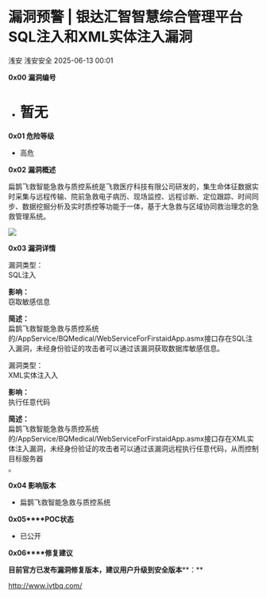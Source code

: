 #  漏洞预警 | 银达汇智智慧综合管理平台SQL注入和XML实体注入漏洞  
浅安  浅安安全   2025-06-13 00:01  
  
**0x00 漏洞编号**  
- # 暂无  
  
**0x01 危险等级**  
- 高危  
  
**0x02 漏洞概述**  
  
扁鹊飞救智能急救与质控系统是飞救医疗科技有限公司研发的，集生命体征数据实时采集与远程传输、院前急救电子病历、现场监控、远程诊断、定位跟踪、时间同步、数据挖掘分析及实时质控等功能于一体，基于大急救与区域协同救治理念的急救管理系统。  
  
![](https://mmbiz.qpic.cn/sz_mmbiz_png/7stTqD182SWV9iaicwXlvFK8lP3GSPVich79Se9ia2XqHibxRrdspHzzflkuUUlXaAPhg5iav1iard8O1eNIrcpSK1sNw/640?wx_fmt=png&from=appmsg "")  
  
**0x03 漏洞详情**  
  
漏洞类型：  
SQL注入  
  
**影响：**  
窃取敏感信息  
  
**简述：**  
扁鹊飞救智能急救与质控系统的/AppService/BQMedical/WebServiceForFirstaidApp.asmx接口存在SQL注入漏洞，未经身份验证的攻击者可以通过该漏洞获取数据库敏感信息。  
  
漏洞类型：  
XML实体注入入  
  
**影响：**  
执行任意代码  
  
**简述：**  
扁鹊飞救智能急救与质控系统的/AppService/BQMedical/WebServiceForFirstaidApp.asmx接口存在XML实体注入漏洞，未经身份验证的攻击者可以通过该漏洞远程执行任意代码，从而控制目标服务器  
。  
  
**0x04 影响版本**  
- 扁鹊飞救智能急救与质控系统  
  
**0x05****POC状态**  
- 已公开  
  
**0x06****修复建议**  
  
**目前官方已发布漏洞修复版本，建议用户升级到安全版本****：**  
  
http://www.ivtbq.com/  
  
  
  
